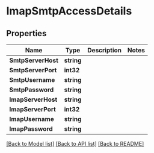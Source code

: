 # ImapSmtpAccessDetails

## Properties

Name | Type | Description | Notes
------------ | ------------- | ------------- | -------------
**SmtpServerHost** | **string** |  | 
**SmtpServerPort** | **int32** |  | 
**SmtpUsername** | **string** |  | 
**SmtpPassword** | **string** |  | 
**ImapServerHost** | **string** |  | 
**ImapServerPort** | **int32** |  | 
**ImapUsername** | **string** |  | 
**ImapPassword** | **string** |  | 

[[Back to Model list]](../README#documentation-for-models) [[Back to API list]](../README#documentation-for-api-endpoints) [[Back to README]](../README)


